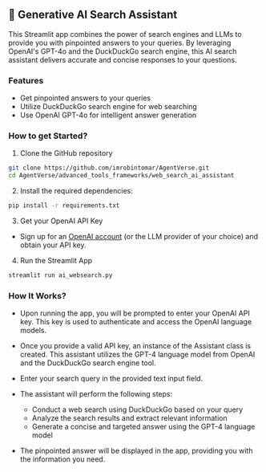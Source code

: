 ## 🎯 Generative AI Search Assistant
This Streamlit app combines the power of search engines and LLMs to provide you with pinpointed answers to your queries. By leveraging OpenAI's GPT-4o and the DuckDuckGo search engine, this AI search assistant delivers accurate and concise responses to your questions.

### Features
- Get pinpointed answers to your queries
- Utilize DuckDuckGo search engine for web searching
- Use OpenAI GPT-4o for intelligent answer generation

### How to get Started?

1. Clone the GitHub repository

```bash
git clone https://github.com/imrobintomar/AgentVerse.git
cd AgentVerse/advanced_tools_frameworks/web_search_ai_assistant
```
2. Install the required dependencies:

```bash
pip install -r requirements.txt
```
3. Get your OpenAI API Key

- Sign up for an [OpenAI account](https://platform.openai.com/) (or the LLM provider of your choice) and obtain your API key.

4. Run the Streamlit App
```bash
streamlit run ai_websearch.py
```

### How It Works?

- Upon running the app, you will be prompted to enter your OpenAI API key. This key is used to authenticate and access the OpenAI language models.

- Once you provide a valid API key, an instance of the Assistant class is created. This assistant utilizes the GPT-4 language model from OpenAI and the DuckDuckGo search engine tool.

- Enter your search query in the provided text input field.

- The assistant will perform the following steps:
    - Conduct a web search using DuckDuckGo based on your query
    - Analyze the search results and extract relevant information
    - Generate a concise and targeted answer using the GPT-4 language model

- The pinpointed answer will be displayed in the app, providing you with the information you need.